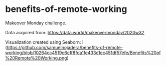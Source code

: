 # benefits-of-remote-working

Makeover Monday challenge.

Data acquired from:
https://data.world/makeovermonday/2020w32


Visualization created using Seaborn:
!(https://github.com/samuelnojadera/benefits-of-remote-working/blob/10264cc4519c6cff8fda1fe433c1ec451df57efe/Benefits%20of%20Remote%20Working.png)
